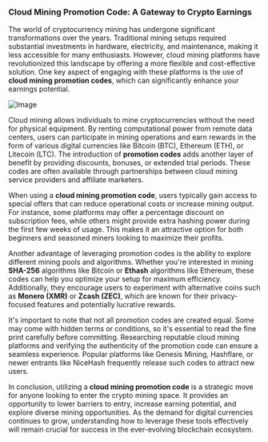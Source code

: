 ### Cloud Mining Promotion Code: A Gateway to Crypto Earnings

The world of cryptocurrency mining has undergone significant transformations over the years. Traditional mining setups required substantial investments in hardware, electricity, and maintenance, making it less accessible for many enthusiasts. However, cloud mining platforms have revolutionized this landscape by offering a more flexible and cost-effective solution. One key aspect of engaging with these platforms is the use of **cloud mining promotion codes**, which can significantly enhance your earnings potential.

![Image](https://github.com/user-attachments/assets/31692037-0104-4703-abd1-696b6a7dd41b)

Cloud mining allows individuals to mine cryptocurrencies without the need for physical equipment. By renting computational power from remote data centers, users can participate in mining operations and earn rewards in the form of various digital currencies like Bitcoin (BTC), Ethereum (ETH), or Litecoin (LTC). The introduction of **promotion codes** adds another layer of benefit by providing discounts, bonuses, or extended trial periods. These codes are often available through partnerships between cloud mining service providers and affiliate marketers.

When using a **cloud mining promotion code**, users typically gain access to special offers that can reduce operational costs or increase mining output. For instance, some platforms may offer a percentage discount on subscription fees, while others might provide extra hashing power during the first few weeks of usage. This makes it an attractive option for both beginners and seasoned miners looking to maximize their profits.

Another advantage of leveraging promotion codes is the ability to explore different mining pools and algorithms. Whether you're interested in mining **SHA-256** algorithms like Bitcoin or **Ethash** algorithms like Ethereum, these codes can help you optimize your setup for maximum efficiency. Additionally, they encourage users to experiment with alternative coins such as **Monero (XMR)** or **Zcash (ZEC)**, which are known for their privacy-focused features and potentially lucrative rewards.

It's important to note that not all promotion codes are created equal. Some may come with hidden terms or conditions, so it's essential to read the fine print carefully before committing. Researching reputable cloud mining platforms and verifying the authenticity of the promotion code can ensure a seamless experience. Popular platforms like Genesis Mining, Hashflare, or newer entrants like NiceHash frequently release such codes to attract new users.

In conclusion, utilizing a **cloud mining promotion code** is a strategic move for anyone looking to enter the crypto mining space. It provides an opportunity to lower barriers to entry, increase earning potential, and explore diverse mining opportunities. As the demand for digital currencies continues to grow, understanding how to leverage these tools effectively will remain crucial for success in the ever-evolving blockchain ecosystem.